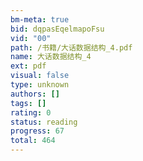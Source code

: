 ```yaml
---
bm-meta: true
bid: dqpasEqelmapoFsu
vid: "00"
path: /书籍/大话数据结构_4.pdf
name: 大话数据结构_4
ext: pdf
visual: false
type: unknown
authors: []
tags: []
rating: 0
status: reading
progress: 67
total: 464
---
```

